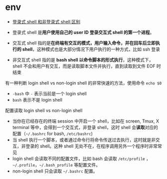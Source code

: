 # env

- [登录式 shell 和非登录式 shell 区别](https://einverne.github.io/post/2019/01/login-shell-vs-non-login-shell.html)

- 登录式 shell 是**用户使用自己的 user ID 登录交互式 shell 的第一个进程**。
- 交互式 shell 指的是**在终端有交互的模式，用户输入命令，并在回车后立即执行的 shell**，这种模式也是大部分情况下用户执行的一种方式，比如 ssh 登录
- 非交互式 shell 指的是 **bash shell 以命令脚本的形式执行**，这种模式下，shell 不会和用户有交互，而是读取脚本文件并执行，直到读取到文件 EOF 时结束

有一种判断 login shell vs non-login shell 的非常快速的方法，使用命令 `echo $0`

- `-bash` 中 `-` 表示当前是一个 login shell
- `bash` 表示不是 login shell

配置读取 login shell vs non-login shell

- 当你在已经存在的终端 session 中开启一个 shell，比如在 screen, Tmux, X terminal 等中，会得到一个交互式，非登录 shell，这时 shell 会**读取**对应的配置（`~/.bashrc` for bash, `/etc/bashrc`)
- 当 shell 执行一个脚本，或者通过命令行将命令传送过去执行，这时就是非交互，非登录的 shell。这种 shell 无处不在，在程序调用另外一个程序时非常常见
- login shell 会读取不同的配置文件，比如 bash 会读取 `/etc/profile` ， `~/.profile`，`~/.bash_profile` 等配置文件。
- non-login shell 只会读取 `~/.bashrc` 配置。

